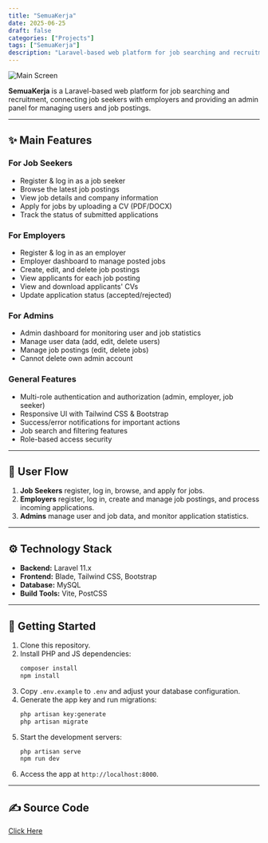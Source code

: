 ```yaml
---
title: "SemuaKerja"
date: 2025-06-25
draft: false
categories: ["Projects"]
tags: ["SemuaKerja"]
description: "Laravel-based web platform for job searching and recruitment"
---
```


![Main Screen](assets/semuakerja.png)

**SemuaKerja** is a Laravel-based web platform for job searching and recruitment, connecting job seekers with employers and providing an admin panel for managing users and job postings.

---

## ✨ Main Features

### For Job Seekers
- Register & log in as a job seeker
- Browse the latest job postings
- View job details and company information
- Apply for jobs by uploading a CV (PDF/DOCX)
- Track the status of submitted applications

### For Employers
- Register & log in as an employer
- Employer dashboard to manage posted jobs
- Create, edit, and delete job postings
- View applicants for each job posting
- View and download applicants' CVs
- Update application status (accepted/rejected)

### For Admins
- Admin dashboard for monitoring user and job statistics
- Manage user data (add, edit, delete users)
- Manage job postings (edit, delete jobs)
- Cannot delete own admin account

### General Features
- Multi-role authentication and authorization (admin, employer, job seeker)
- Responsive UI with Tailwind CSS & Bootstrap
- Success/error notifications for important actions
- Job search and filtering features
- Role-based access security

---

## 🧭 User Flow

1. **Job Seekers** register, log in, browse, and apply for jobs.
2. **Employers** register, log in, create and manage job postings, and process incoming applications.
3. **Admins** manage user and job data, and monitor application statistics.

---

## ⚙️ Technology Stack

- **Backend:** Laravel 11.x
- **Frontend:** Blade, Tailwind CSS, Bootstrap
- **Database:** MySQL 
- **Build Tools:** Vite, PostCSS

---

## 🚀 Getting Started

1. Clone this repository.
2. Install PHP and JS dependencies:
   ```bash
   composer install
   npm install
   ```
3. Copy `.env.example` to `.env` and adjust your database configuration.
4. Generate the app key and run migrations:
   ```bash
   php artisan key:generate
   php artisan migrate
   ```
5. Start the development servers:
   ```bash
   php artisan serve
   npm run dev
   ```
6. Access the app at `http://localhost:8000`.

---

## ✍️ Source Code

<a href="https://github.com/jih89/semuakerja" target="_blank" class="btn btn-primary" mb-2>
  <i class="fas fa-fw fa-code"></i>
  Click Here
</a>
